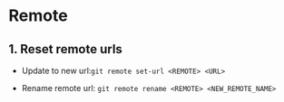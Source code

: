 # Remote

## 1. Reset remote urls

- Update to new url:`git remote set-url <REMOTE> <URL>`

- Rename remote url: `git remote rename <REMOTE> <NEW_REMOTE_NAME>`
